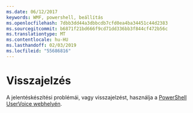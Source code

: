 ```yaml
---
ms.date: 06/12/2017
keywords: WMF, powershell, beállítás
ms.openlocfilehash: 7dbb3dd44a3dbbcdb7cfd0ea4ba34451c44d2383
ms.sourcegitcommit: b6871f21bd666f9cd71dd336bb3f844cf472b56c
ms.translationtype: MT
ms.contentlocale: hu-HU
ms.lasthandoff: 02/03/2019
ms.locfileid: "55686816"
---
```

# <a name="feedback"></a>Visszajelzés
A jelentéskészítési problémái, vagy visszajelzést, használja a [PowerShell UserVoice webhelyén](http://windowsserver.uservoice.com/forums/301869-powershell).

